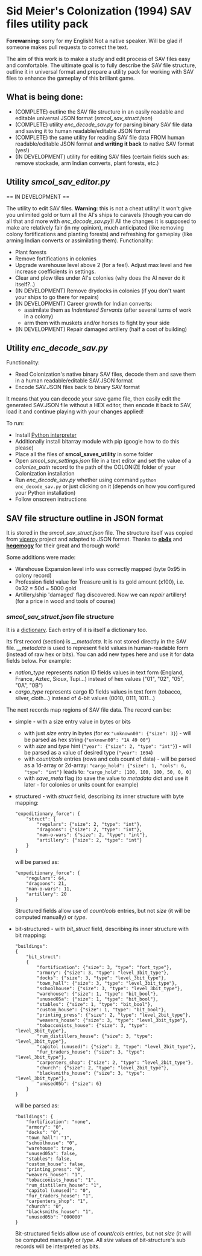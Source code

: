 # Sid Meier's Colonization (1994) SAV files utility pack

**Forewarning**: sorry for my English! Not a native speaker. Will be glad if someone makes pull requests to correct the text.

The aim of this work is to make a study and edit process of SAV files easy and comfortable. The ultimate goal is to fully describe the SAV file structure, outline it in universal format and prepare a utility pack for working with SAV files to enhance the gameplay of this brilliant game.

## What is being done:
- (COMPLETE) outline the SAV file structure in an easily readable and editable universal JSON format (_smcol_sav_struct.json_)
- (COMPLETE) utility *enc_decode_sav.py* for parsing binary SAV file data and saving it to human readable/editable JSON format
- (COMPLETE) the same utility for reading SAV file data FROM human readable/editable JSON format **and writing it back** to native SAV format (yes!)
- (IN DEVELOPMENT) utility for editing SAV files (certain fields such as: remove stockade, arm Indian converts, plant forests, etc.)

## Utility _smcol_sav_editor.py_
== IN DEVELOPMENT ==

The utility to edit SAV files. __Warning__: this is not a cheat utility! It won't give you unlimited gold or turn all the AI's ships to caravels (though you can do all that and more with _enc_decode_sav.py_)! All the changes it is supposed to make are relatively fair (in my opinion), much anticipated (like removing colony fortifications and planting forests) and refreshing for gameplay (like arming Indian converts or assimilating them).
Functionality:
* Plant forests
* Remove fortifications in colonies
* Upgrade warehouse level above 2 (for a fee!). Adjust max level and fee increase coefficients in settings.
* Clear and plow tiles under AI's colonies (why does the AI never do it itself?..)
* (IN DEVELOPMENT) Remove drydocks in colonies (if you don't want your ships to go there for repairs)
* (IN DEVELOPMENT) Career growth for Indian converts:
  * assimilate them as *Indentured Servants* (after several turns of work in a colony)
  * arm them with muskets and/or horses to fight by your side
* (IN DEVELOPMENT) Repair damaged artillery (half a cost of building)

## Utility _enc_decode_sav.py_
Functionality:
* Read Colonization's native binary SAV files, decode them and save them in a human readable/editable SAV.JSON format
* Encode SAV.JSON files back to binary SAV format

It means that you can decode your save game file, then easily edit the generated SAV.JSON file without a HEX editor, then encode it back to SAV, load it and continue playing with your changes applied!

To run:
* Install [Python interpreter](https://www.python.org)
* Additionally install bitarray module with pip (google how to do this please)
* Place all the files of __smcol_saves_utility__ in some folder
* Open _smcol_sav_settings.json_ file in a text editor and set the value of a _colonize_path_ record to the path of the COLONIZE folder of your Colonization installation
* Run *enc_decode_sav.py* whether using command `python enc_decode_sav.py` or just clicking on it (depends on how you configured your Python installation)
* Follow onscreen instructions

## SAV file structure outline in JSON format
It is stored in the _smcol_sav_struct.json_ file. The structure itself was copied from [viceroy](https://github.com/hegemogy/viceroy) project and adapted to JSON format. Thanks to [**eb4x**](https://github.com/eb4x) and [**hegemogy**](https://github.com/hegemogy) for their great and thorough work!

Some additions were made:
- Warehouse Expansion level info was correctly mapped (byte 0x95 in colony record)
- Profession field value for Treasure unit is its gold amount (x100), i.e. 0x32 = 50d = 5000 gold
- Artillery/ship 'damaged' flag discovered. Now we can *repair* artillery! (for a price in wood and tools of course)

### _smcol_sav_struct.json_ file structure
It is a [dictionary](https://en.wikipedia.org/wiki/Associative_array). Each entry of it is itself a dictionary too.

Its first record (section) is *__metadata*. It is not stored directly in the SAV file. *__metadata* is used to represent field values in human-readable form (instead of raw hex or bits). You can add new types here and use it for data fields below. For example:
* *nation_type* represents nation ID fields values in text form (England, France, Aztec, Sioux, Tupi...) instead of hex values ("01", "02", "05", "0A", "0B")
* *cargo_type* represents cargo ID fields values in text form (tobacco, silver, cloth...) instead of 4-bit values (0010, 0111, 1011...)

The next records map regions of SAV file data. The record can be:
* simple - with a size entry value in bytes or bits
  *  with just *size* entry in bytes (for ex `"unknown00": {"size": 3}`) - will be parsed as hex string (`"unknown00": "1A 49 00"`)
  *  with *size* and *type* hint (`"year": {"size": 2, "type": "int"}`) - will be parsed as a value of desired type (`"year": 1694`)
  *  with *count/cols* entries (rows and cols count of data) - will be parsed as a 1d-array or 2d-array:
     `"cargo_hold": {"size": 1, "cols": 6, "type": "int"}`
     leads to:
     `"cargo_hold": [100, 100, 100, 50, 0, 0]`
  *  with *save_meta* flag (to save the value to *metadata* dict and use it later - for colonies or units count for example)
* structured - with *struct* field, describing its inner structure with byte mapping:
  ```
  "expeditionary_force": {
      "struct": {
          "regulars": {"size": 2, "type": "int"},
          "dragoons": {"size": 2, "type": "int"},
          "man-o-wars": {"size": 2, "type": "int"},
          "artillery": {"size": 2, "type": "int"}
      }        
  }
  ```
  will be parsed as:
  ```
  "expeditionary_force": {
      "regulars": 64,
      "dragoons": 21,
      "man-o-wars": 11,
      "artillery": 20
  }  
  ```
  Structured fields allow use of *count/cols* entries, but not *size* (it will be computed manually) or *type*.
  
* bit-structured - with *bit_struct* field, describing its inner structure with bit mapping:
  ```
  "buildings":
  {
      "bit_struct":
      {
          "fortification": {"size": 3, "type": "fort_type"},
          "armory": {"size": 3, "type": "level_3bit_type"},
          "docks": {"size": 3, "type": "level_3bit_type"},
          "town_hall": {"size": 3, "type": "level_3bit_type"},
          "schoolhouse": {"size": 3, "type": "level_3bit_type"},
          "warehouse": {"size": 1, "type": "bit_bool"},
          "unused05a": {"size": 1, "type": "bit_bool"},
          "stables": {"size": 1, "type": "bit_bool"},
          "custom_house": {"size": 1, "type": "bit_bool"},
          "printing_press": {"size": 2, "type": "level_2bit_type"},
          "weavers_house": {"size": 3, "type": "level_3bit_type"},
          "tobacconists_house": {"size": 3, "type": "level_3bit_type"},
          "rum_distillers_house": {"size": 3, "type": "level_3bit_type"},
          "capitol (unused)": {"size": 2, "type": "level_2bit_type"},
          "fur_traders_house": {"size": 3, "type": "level_3bit_type"},
          "carpenters_shop": {"size": 2, "type": "level_2bit_type"},
          "church": {"size": 2, "type": "level_2bit_type"},
          "blacksmiths_house": {"size": 3, "type": "level_3bit_type"},
          "unused05b": {"size": 6}          
      }
  }
  ```
  will be parsed as:
  ```
  "buildings": {
      "fortification": "none",
      "armory": "0",
      "docks": "0",
      "town_hall": "1",
      "schoolhouse": "0",
      "warehouse": true,
      "unused05a": false,
      "stables": false,
      "custom_house": false,
      "printing_press": "0",
      "weavers_house": "1",
      "tobacconists_house": "1",
      "rum_distillers_house": "1",
      "capitol (unused)": "0",
      "fur_traders_house": "1",
      "carpenters_shop": "1",
      "church": "0",
      "blacksmiths_house": "1",
      "unused05b": "000000"
  }
  ```
  Bit-structured fields allow use of *count/cols* entries, but not *size* (it will be computed manually) or *type*. All *size* values of bit-structure's sub records will be interpreted as bits.
